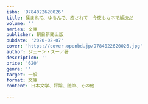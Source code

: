 ```yaml
---
isbn: '9784022620026'
title: 揉まれて、ゆるんで、癒されて　今夜もカネで解決だ
volume: ''
series: 文庫
publisher: 朝日新聞出版
pubdate: '2020-02-07'
cover: 'https://cover.openbd.jp/9784022620026.jpg'
author: ジェーン・スー／著
description: ''
price: '620'
genre: ''
target: 一般
format: 文庫
content: 日本文学、評論、随筆、その他

---
```

